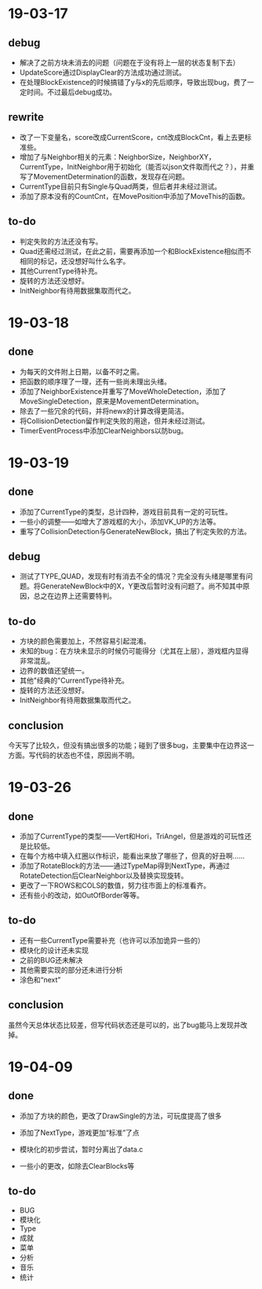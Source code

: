 # 19-03-17

## debug

- 解决了之前方块未消去的问题（问题在于没有将上一层的状态复制下去）
- UpdateScore通过DisplayClear的方法成功通过测试。
- 在处理BlockExistence的时候搞错了y与x的先后顺序，导致出现bug，费了一定时间。不过最后debug成功。

## rewrite

- 改了一下变量名，score改成CurrentScore，cnt改成BlockCnt，看上去更标准些。
- 增加了与Neighbor相关的元素：NeighborSize，NeighborXY，CurrentType，InitNeighbor用于初始化（能否以json文件取而代之？），并重写了MovementDetermination的函数，发现存在问题。
- CurrentType目前只有Single与Quad两类，但后者并未经过测试。
- 添加了原本没有的CountCnt，在MovePosition中添加了MoveThis的函数。

## to-do

- 判定失败的方法还没有写。
- Quad还需经过测试，在此之前，需要再添加一个和BlockExistence相似而不相同的标记，还没想好叫什么名字。
- 其他CurrentType待补充。
- 旋转的方法还没想好。
- InitNeighbor有待用数据集取而代之。

# 19-03-18

## done

- 为每天的文件附上日期，以备不时之需。
- 把函数的顺序理了一理，还有一些尚未理出头绪。
- 添加了NeighborExistence并重写了MoveWholeDetection，添加了MoveSingleDetection，原来是MovementDetermination。
- 除去了一些冗余的代码，并将newx的计算改得更简洁。
- 将CollisionDetection留作判定失败的用途，但并未经过测试。
- TimerEventProcess中添加ClearNeighbors以防bug。

# 19-03-19

## done

- 添加了CurrentType的类型，总计四种，游戏目前具有一定的可玩性。
- 一些小的调整——如增大了游戏框的大小，添加VK_UP的方法等。
- 重写了CollisionDetection与GenerateNewBlock，搞出了判定失败的方法。

## debug

- 测试了TYPE_QUAD，发现有时有消去不全的情况？完全没有头绪是哪里有问题。将GenerateNewBlock中的X，Y更改后暂时没有问题了。尚不知其中原因，总之在边界上还需要特判。

## to-do

- 方块的颜色需要加上，不然容易引起混淆。
- 未知的bug：在方块未显示的时候仍可能得分（尤其在上层），游戏框内显得非常混乱。
- 边界的数值还望统一。
- 其他"经典的"CurrentType待补充。
- 旋转的方法还没想好。
- InitNeighbor有待用数据集取而代之。

## conclusion

今天写了比较久，但没有搞出很多的功能；碰到了很多bug，主要集中在边界这一方面。写代码的状态也不佳，原因尚不明。

# 19-03-26

## done

- 添加了CurrentType的类型——Vert和Hori，TriAngel，但是游戏的可玩性还是比较低。
- 在每个方格中填入红圈以作标识，能看出来放了哪些了，但真的好丑啊……
- 添加了RotateBlock的方法——通过TypeMap得到NextType，再通过RotateDetection后ClearNeighbor以及替换实现旋转。
- 更改了一下ROWS和COLS的数值，努力往市面上的标准看齐。
- 还有些小的改动，如OutOfBorder等等。

## to-do

- 还有一些CurrentType需要补充（也许可以添加诡异一些的）
- 模块化的设计还未实现
- 之前的BUG还未解决
- 其他需要实现的部分还未进行分析
- 涂色和“next”

## conclusion

虽然今天总体状态比较差，但写代码状态还是可以的，出了bug能马上发现并改掉。

# 19-04-09

## done

- 添加了方块的颜色，更改了DrawSingle的方法，可玩度提高了很多
- 添加了NextType，游戏更加“标准”了点
- 模块化的初步尝试，暂时分离出了data.c

- 一些小的更改，如除去ClearBlocks等

## to-do

- BUG
- 模块化
- Type
- 成就
- 菜单
- 分析
- 音乐
- 统计